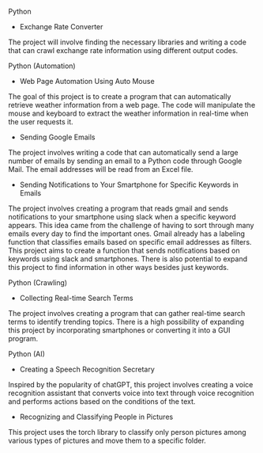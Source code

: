 Python

- Exchange Rate Converter

The project will involve finding the necessary libraries and writing a code that can crawl exchange rate information using different output codes.

Python (Automation)

- Web Page Automation Using Auto Mouse

The goal of this project is to create a program that can automatically retrieve weather information from a web page. The code will manipulate the mouse and keyboard to extract the weather information in real-time when the user requests it.

- Sending Google Emails

The project involves writing a code that can automatically send a large number of emails by sending an email to a Python code through Google Mail. The email addresses will be read from an Excel file.

- Sending Notifications to Your Smartphone for Specific Keywords in Emails

The project involves creating a program that reads gmail and sends notifications to your smartphone using slack when a specific keyword appears. This idea came from the challenge of having to sort through many emails every day to find the important ones. Gmail already has a labeling function that classifies emails based on specific email addresses as filters. This project aims to create a function that sends notifications based on keywords using slack and smartphones. There is also potential to expand this project to find information in other ways besides just keywords.

Python (Crawling)

- Collecting Real-time Search Terms

The project involves creating a program that can gather real-time search terms to identify trending topics. There is a high possibility of expanding this project by incorporating smartphones or converting it into a GUI program.

Python (AI)

- Creating a Speech Recognition Secretary

Inspired by the popularity of chatGPT, this project involves creating a voice recognition assistant that converts voice into text through voice recognition and performs actions based on the conditions of the text.

- Recognizing and Classifying People in Pictures

This project uses the torch library to classify only person pictures among various types of pictures and move them to a specific folder.
